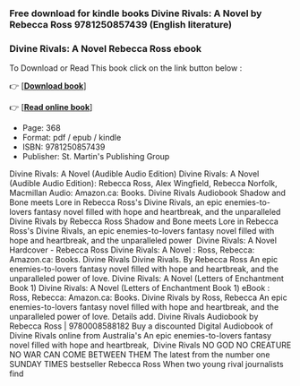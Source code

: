 ### Free download for kindle books Divine Rivals: A Novel by Rebecca Ross  9781250857439 (English literature)



### Divine Rivals: A Novel Rebecca Ross ebook

To Download or Read This book click on the link button below :

👉  [**[Download book](http://filesbooks.info/download.php?group=book&from=github.com&id=664335&lnk=1060 "Download book")**]

👉  [**[Read online book](http://filesbooks.info/download.php?group=book&from=github.com&id=664335&lnk=1060 "Read online book")**]





* Page: 368
* Format: pdf / epub / kindle
* ISBN: 9781250857439
* Publisher: St. Martin&#039;s Publishing Group






 Divine Rivals: A Novel (Audible Audio Edition) Divine Rivals: A Novel (Audible Audio Edition): Rebecca Ross, Alex Wingfield, Rebecca Norfolk, Macmillan Audio: Amazon.ca: Books.
 Divine Rivals Audiobook Shadow and Bone meets Lore in Rebecca Ross&#039;s Divine Rivals, an epic enemies-to-lovers fantasy novel filled with hope and heartbreak, and the unparalleled 
 Divine Rivals by Rebecca Ross Shadow and Bone meets Lore in Rebecca Ross&#039;s Divine Rivals, an epic enemies-to-lovers fantasy novel filled with hope and heartbreak, and the unparalleled power 
 Divine Rivals: A Novel Hardcover - Rebecca Ross Divine Rivals: A Novel : Ross, Rebecca: Amazon.ca: Books.
 Divine Rivals Divine Rivals. By Rebecca Ross An epic enemies-to-lovers fantasy novel filled with hope and heartbreak, and the unparalleled power of love.
 Divine Rivals: A Novel (Letters of Enchantment Book 1) Divine Rivals: A Novel (Letters of Enchantment Book 1) eBook : Ross, Rebecca: Amazon.ca: Books.
 Divine Rivals by Ross, Rebecca An epic enemies-to-lovers fantasy novel filled with hope and heartbreak, and the unparalleled power of love. Details add.
 Divine Rivals Audiobook by Rebecca Ross | 9780008588182 Buy a discounted Digital Audiobook of Divine Rivals online from Australia&#039;s An epic enemies-to-lovers fantasy novel filled with hope and heartbreak, 
 Divine Rivals NO GOD NO CREATURE NO WAR CAN COME BETWEEN THEM The latest from the number one SUNDAY TIMES bestseller Rebecca Ross When two young rival journalists find 





